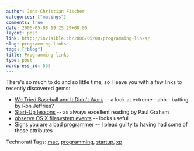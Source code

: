 ```yaml
---
author: Jens-Christian Fischer
categories: ["musings"]
comments: true
date: 2006-05-08 19:25:29+00:00
layout: post
link: http://invisible.ch/2006/05/08/programming-links/
slug: programming-links
tags: ["blog"]
title: Programming links
type: post
wordpress_id: 535
---
```


There's so much to do and so little time, so I leave you with a few links to recently discovered gems:

 * [We Tried Baseball and It Didn't Work][1] -- a look at extreme - ahh - batting by Ron Jeffries?
 * [Start-Up lessons][2] -- as always excellent reading by Paul Graham
 * [observe OS X filesystem events][3] -- looks useful
 * [Signs you are a bad programmer][4] -- I plead guilty to having had some of those attributes

[1]: http://www.xprogramming.com/xpmag/jatBaseball.htm
[2]: http://www.paulgraham.com/startuplessons.html
[3]: http://aplawrence.com/MacOSX/fseventer.html
[4]: http://damienkatz.net/2006/05/signs_youre_a_c.html


Technorati Tags: [mac](http://www.technorati.com/tag/mac), [programming](http://www.technorati.com/tag/programming), [startup](http://www.technorati.com/tag/startup), [xp](http://www.technorati.com/tag/xp)
